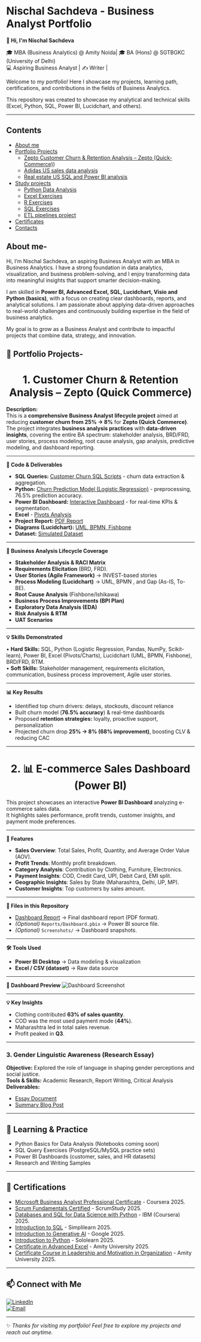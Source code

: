 # Nischal Sachdeva - Business Analyst Portfolio 
**👋 Hi, I'm Nischal Sachdeva** 

🎓 MBA (Business Analytics) @ Amity Noida| 🎓 BA (Hons) @ SGTBGKC (University of Delhi) <br>
💻 Aspiring Business Analyst | ✍️ Writer |  

Welcome to my portfolio! Here I showcase my projects, learning path, certifications, and contributions in the fields of Business Analytics. 

This repository was created to showcase my analytical and technical skills (Excel, Python, SQL, Power BI, Lucidchart, and others).

---
## Contents
* [About me](#about-me-)
* [Portfolio Projects](#-portfolio-projects-)
  - [Zepto Customer Churn & Retention Analysis – Zepto (Quick-Commerce)](#customer-churn-zepto))
  - [Adidas US sales data analysis](#adidas-us-sales-data-analysis)
  - [Real estate US SQL and Power BI analysis](#real-estate-us-sql-and-power-bi-analysis)
* [Study projects](#study-projects)
  - [Python Data Analysis](#python-data-analysis)
  - [Excel Exercises](#excel-exercises)
  - [R Exercises](#r-exercises)
  - [SQL Exercises](#sql-exercises)
  - [ETL pipelines project](#etl-pipelines-project)
* [Certificates](#-certifications)
* [Contacts](#-connect-with-me)

## About me-
Hi, I’m Nischal Sachdeva, an aspiring Business Analyst with an MBA in Business Analytics. I have a strong foundation in data analytics, visualization, and business problem-solving, and I enjoy transforming data into meaningful insights that support smarter decision-making.

I am skilled in **Power BI, Advanced Excel, SQL, Lucidchart, Visio and Python (basics)**, with a focus on creating clear dashboards, reports, and analytical solutions. I am passionate about applying data-driven approaches to real-world challenges and continuously building expertise in the field of business analytics.

My goal is to grow as a Business Analyst and contribute to impactful projects that combine data, strategy, and innovation.

## 📂 Portfolio Projects-
<h1 id="customer-churn-zepto" align="center">1. Customer Churn & Retention Analysis – Zepto (Quick Commerce)</h1>

**Description:**  
This is a **comprehensive Business Analyst lifecycle project** aimed at reducing **customer churn from 25% → 8%** for **Zepto (Quick Commerce)**.  
The project integrates **business analysis practices** with **data-driven insights**, covering the entire BA spectrum: stakeholder analysis, BRD/FRD, user stories, process modeling, root cause analysis, gap analysis, predictive modeling, and dashboard reporting.

---

**📂 Code & Deliverables**
- **SQL Queries:** [Customer Churn SQL Scripts](https://github.com/nischalsachdeva13/Nischal_Sachdeva/blob/main/Zepto%20Churn%20and%20Retention%20Analysis/Churn%20SQL%20Zepto.sql) - churn data extraction & aggregation.
- **Python:** [Churn Prediction Model (Logistic Regression)](https://github.com/nischalsachdeva13/Nischal_Sachdeva/blob/main/Zepto%20Churn%20and%20Retention%20Analysis/Prediction%20-%20Zepto.py) - preprocessing, 76.5% prediction accuracy.
- **Power BI Dashboard:** [Interactive Dashboard](https://github.com/nischalsachdeva13/Nischal_Sachdeva/blob/main/Zepto%20Churn%20and%20Retention%20Analysis/psw%20final.png) - for real-time KPIs & segmentation.
- **Excel** - [Pivots Analysis](https://github.com/nischalsachdeva13/Nischal_Sachdeva/blob/main/Zepto%20Churn%20and%20Retention%20Analysis/Pivot%20Tables.png)
- **Project Report:** [PDF Report](https://github.com/nischalsachdeva13/Nischal_Sachdeva/blob/main/Zepto%20Churn%20and%20Retention%20Analysis/Portfolio%20Project%20(16).pdf) 
- **Diagrams (Lucidchart):** [UML, BPMN, Fishbone](https://github.com/nischalsachdeva13/Nischal_Sachdeva/blob/main/Zepto%20Churn%20and%20Retention%20Analysis/Lucidcharts.jpg)  
- **Dataset:** [Simulated Dataset](https://github.com/nischalsachdeva13/Nischal_Sachdeva/blob/main/Zepto%20Churn%20and%20Retention%20Analysis/zepto_churn_10000%20(1).xlsx)  

---

**🔑 Business Analysis Lifecycle Coverage**
- **Stakeholder Analysis & RACI Matrix** 
- **Requirements Elicitation** (BRD, FRD).
- **User Stories (Agile Framework)** → INVEST-based stories
- **Process Modeling (Lucidchart)** → UML, BPMN , and Gap (As-IS, To-BE).  
- **Root Cause Analysis** (Fishbone/Ishikawa)
- **Business Process Improvements (BPI Plan)**
- **Exploratory Data Analysis (EDA)**
- **Risk Analysis & RTM**
- **UAT Scenarios**

---

**💡 Skills Demonstrated** <br>

•	**Hard Skills:** SQL, Python (Logistic Regression, Pandas, NumPy, Scikit-learn), Power BI, Excel (Pivots/Charts), Lucidchart (UML, BPMN, Fishbone), BRD/FRD, RTM. <br>
•	**Soft Skills:** Stakeholder management, requirements elicitation, communication, business process improvement, Agile user stories.

---

**📊 Key Results**
- Identified top churn drivers: delays, stockouts, discount reliance  
- Built churn model (**76.5% accuracy**) & real-time dashboards  
- Proposed **retention strategies:** loyalty, proactive support, personalization  
- Projected churn drop **25% → 8% (68% improvement)**, boosting CLV & reducing CAC  

---

<h1 id="ecom-sales-dashboard" align="center">2. 📊 E-commerce Sales Dashboard (Power BI)</h1>

This project showcases an interactive **Power BI Dashboard** analyzing e-commerce sales data.  
It highlights sales performance, profit trends, customer insights, and payment mode preferences.

---

**🚀 Features**
- **Sales Overview**: Total Sales, Profit, Quantity, and Average Order Value (AOV).
- **Profit Trends**: Monthly profit breakdown.
- **Category Analysis**: Contribution by Clothing, Furniture, Electronics.
- **Payment Insights**: COD, Credit Card, UPI, Debit Card, EMI split.
- **Geographic Insights**: Sales by State (Maharashtra, Delhi, UP, MP).
- **Customer Insights**: Top customers by sales amount.

---

**📂 Files in this Repository**
- [Dashboard Report](https://github.com/nischalsachdeva13/Nischal_Sachdeva/blob/main/~Ecommerce%20Sales%20Dashboard%20(Power%20BI)/PowerBI_Sales_Dashboard_Report.pdf) → Final dashboard report (PDF format).
- *(Optional)* `Reports/Dashboard.pbix` → Power BI source file.
- *(Optional)* `Screenshots/` → Dashboard snapshots.

---

**🛠️ Tools Used**
- **Power BI Desktop** → Data modeling & visualization  
- **Excel / CSV (dataset)** → Raw data source  

---

**📸 Dashboard Preview**
![Dashboard Screenshot](Screenshots/sales_dashboard.png)

---

**💡 Key Insights**
- Clothing contributed **63% of sales quantity**.
- COD was the most used payment mode (**44%**).
- Maharashtra led in total sales revenue.  
- Profit peaked in **Q3**.

---

### 3. Gender Linguistic Awareness (Research Essay)  
**Objective:** Explored the role of language in shaping gender perceptions and social justice.  
**Tools & Skills:** Academic Research, Report Writing, Critical Analysis  
**Deliverables:**  
- [Essay Document](#)  
- [Summary Blog Post](#)  

---

## 📘 Learning & Practice  

- Python Basics for Data Analysis (Notebooks coming soon)  
- SQL Query Exercises (PostgreSQL/MySQL practice sets)  
- Power BI Dashboards (customer, sales, and HR datasets)  
- Research and Writing Samples  

---

## 📜 Certifications  

- [Microsoft Business Analyst Professional Certificate](https://github.com/nischalsachdeva13/Nischal_Sachdeva/blob/main/Certificates/Microsoft%20BA.pdf) - Coursera 2025.
- [Scrum Fundamentals Certified](https://github.com/nischalsachdeva13/Nischal_Sachdeva/blob/main/Certificates/ScrumFundamentalsCertified-NischalSachdeva-1095085%202.pdf) - ScrumStudy 2025.
- [Databases and SQL for Data Science with Python](https://github.com/nischalsachdeva13/Nischal_Sachdeva/blob/main/Certificates/IBM.pdf) - IBM (Coursera) 2025.
- [Introduction to SQL](https://github.com/nischalsachdeva13/Nischal_Sachdeva/blob/main/Certificates/4309_8832326.pdf) - Simplilearn 2025.
- [Introduction to Generative AI](https://github.com/nischalsachdeva13/Nischal_Sachdeva/blob/main/Certificates/L%26M.pdf) - Google 2025.
- [Introduction to Python](https://github.com/nischalsachdeva13/Nischal_Sachdeva/blob/main/Certificates/Python%20Certificate.pdf) - Sololearn 2025.
- [Certificate in Advanced Excel](https://github.com/nischalsachdeva13/Nischal_Sachdeva/blob/main/Certificates/Advanced%20Excel.pdf) - Amity University 2025.
- [Certificate Course in Leadership and Motivation in Organization](https://github.com/nischalsachdeva13/Nischal_Sachdeva/blob/main/Certificates/L%26M.pdf) - Amity University 2025.

---

## 📫 Connect with Me  

[![LinkedIn](https://img.shields.io/badge/LinkedIn-blue?style=for-the-badge&logo=linkedin)](https://www.linkedin.com/in/nischal-sachdeva-0a0aab185?utm_source=share&utm_campaign=share_via&utm_content=profile&utm_medium=ios_app)  
[![Email](https://img.shields.io/badge/Email-red?style=for-the-badge&logo=gmail&logoColor=white)](mailto:nischalsachdeva18@gmail.com)  

---

✨ *Thanks for visiting my portfolio! Feel free to explore my projects and reach out anytime.*  
